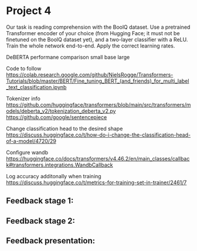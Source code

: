 # Project 4
Our task is reading comprehension with the BoolQ dataset. Use a pretrained Transformer encoder of
your choice (from Hugging Face; it must not be finetuned on the BoolQ dataset yet), and a two-layer
classifier with a ReLU. Train the whole network end-to-end. Apply the correct learning rates.

DeBERTA performane comparison small base large

Code to follow
https://colab.research.google.com/github/NielsRogge/Transformers-Tutorials/blob/master/BERT/Fine_tuning_BERT_(and_friends)_for_multi_label_text_classification.ipynb

Tokenizer info
https://github.com/huggingface/transformers/blob/main/src/transformers/models/deberta_v2/tokenization_deberta_v2.py
https://github.com/google/sentencepiece

Change classification head to the desired shape
https://discuss.huggingface.co/t/how-do-i-change-the-classification-head-of-a-model/4720/29

Configure wandb
https://huggingface.co/docs/transformers/v4.46.2/en/main_classes/callback#transformers.integrations.WandbCallback

Log accuracy additonally when training
https://discuss.huggingface.co/t/metrics-for-training-set-in-trainer/2461/7

## Feedback stage 1:


## Feedback stage 2: 


## Feedback presentation: 

